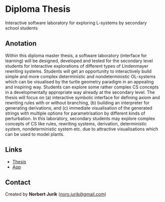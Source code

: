 # Diploma Thesis
Interactive software laboratory for exploring L-systems by secondary school students

## Anotation
Within this diploma master thesis, a software laboratory (interface for learning) will be designed, developed and tested for the secondary level students for interactive explorations of different types of Lindenmayer rewriting systems. Students will get an opportunity to interactively build simple and more complex deterministic and nondeterministic OL-systems which can be visualised by the turtle geometry paradigm in an appealing and inspiring way. Students can explore some rather complex CS concepts in a developmentally appropriate way already at the secondary level. The thesis will focus on (a) interactive symbolic interface for defining axiom and rewriting rules with or without branching, (b) building an interpreter for generating derivations, and (c) immediate visualisation of the generated strings with multiple options for parametrisation by different kinds of perturbation. In this laboratory, secondary students may explore complex concepts of CS like rules, rewriting systems, derivation, deterministic system, nondeterministic system etc. due to attractive visualisations which can be used to model plants.

## Links
- [Thesis](https://www.overleaf.com/read/sxrfdhvxptck)
- [App](https://l-system-lab.github.io/)

## Contact
Created by **Norbert Jurík** (noro.jurik@gmail.com)

